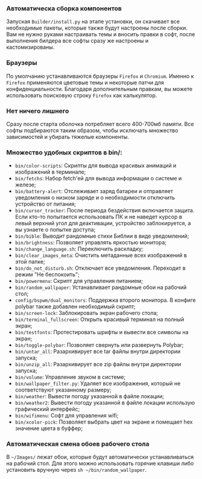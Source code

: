 
### Автоматическа сборка компонентов
Запуская `Builder/install.py` на этапе установки, он скачивает все необходимые пакеты, которые также
будут настроены после сборки. Вам не нужно руками настраивать темы и вносить правки в софт, после
выполнения билдера все софты сразу же настроены и кастомизированы.

### Браузеры
По умолчанию устанавливаются браузеры `Firefox` и `Chromium`. Именно к `Firefox` применяются цветовые
темы и некоторые патчи для конфиденциальности. Благодаря дополнительным правкам, вы можете использовать
поисковую строку `Firefox` как калькулятор.

### Нет ничего лишнего
Сразу после старта оболочка потребляет всего 400-700мб памяти. Все софты подбираются таким образом,
чтобы исключать множество зависимостей и убирать тяжелые компоненты.

### Множество удобных скриптов в bin/:
- `bin/color-scripts`: Скрипты для вывода красивых анимаций и изображений в терминале;
- `bin/fetchs`: Набор fetch'ей для вывода информации о системе и железе;
- `bin/battery-alert`: Отслеживает заряд батареи и отправляет уведомления о низком заряде и о необходимости отключить устройство от питания;
- `bin/cursor_tracker`: После периода бездействия включается защита. Если кто-то попытается использовать ПК и не наведет курсор в левый верхний угол для деактивации, устройство заблокируется, а вы узнаете о попытке доступа;
- `bin/bible`: Выводит рандомные стихи Библии в виде уведомлений;
- `bin/brightness`: Позволяет управлять яркостью монитора;
- `bin/change_language.sh`: Переключить раскладку;
- `bin/clear_images_meta`: Очистить метаданные всех изображений в этой папке;
- `bin/do_not_disturb.sh`: Отключает все уведомления. Переходит в режим "Не беспокоить";
- `bin/powermenu`: Скрипт для управления питанием;
- `bin/random_wallpaper`: Устанавливает рандомные обои на рабочий стол;
- `config/bspwm/dual_monitors`: Поддержка второго монитора. В конфиге polybar также добавлен необходимый скрипт;
- `bin/screen-lock`: Заблокировать экран рабочего стола;
- `bin/terminal_fullscreen`: Открыть красивый терминал на полный экран;
- `bin/testfonts`: Протестировать шрифты и вывести все символы на экран;
- `bin/toggle-polybar`: Позволяет свернуть или развернуть Polybar;
- `bin/untar_all`: Разархивирует все tar файлы внутри директории запуска;
- `bin/unzip_all`: Разархивирует все zip файлы внутри директории запуска;
- `bin/volume`: Управление звуком в системе;
- `bin/wallpaper_filter.py`: Удаляет все изображения, который не соответствуют указанному размеру;
- `bin/weather`: Вывести погоду указанной в файле локации;
- `bin/weather2`: Вывести погоду указанной в файле локации использую графический интерфейс;
- `bin/wifimenu`: Софт для управления wifi;
- `bin/xcolor-pick`: Позволяет выбрать цвет на экране и помещает hex значение цвета в буффер;

### Автоматическая смена обоев рабочего стола
В `~/Images/` лежат обои, которые будут автоматически устанавливаться на рабочий стол. Для этого можно использовать горячие клавиши либо установить вручную через `sh ~/bin/random_wallpaper`.
